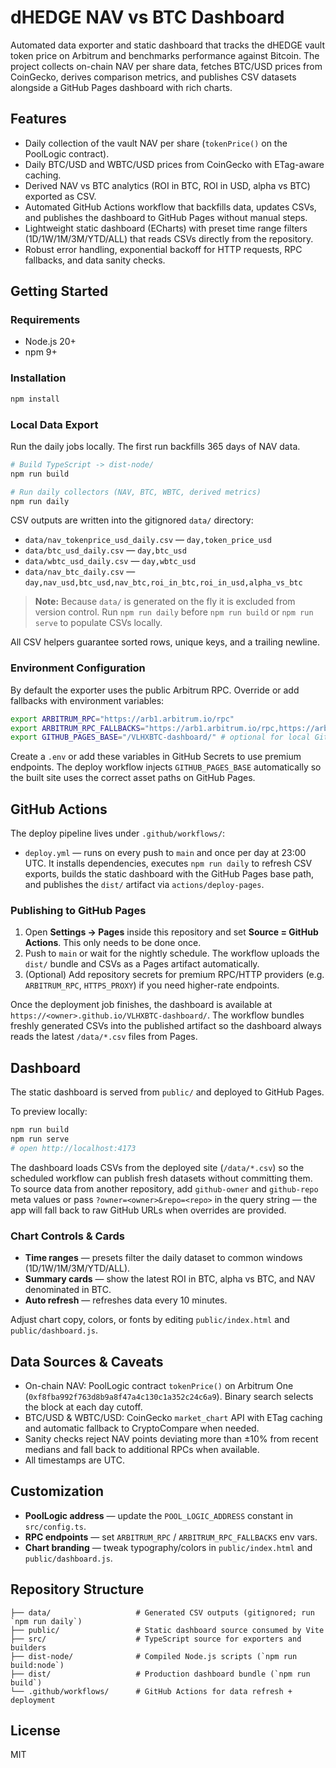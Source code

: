 # dHEDGE NAV vs BTC Dashboard

Automated data exporter and static dashboard that tracks the dHEDGE vault token price on Arbitrum and benchmarks performance against Bitcoin. The project collects on-chain NAV per share data, fetches BTC/USD prices from CoinGecko, derives comparison metrics, and publishes CSV datasets alongside a GitHub Pages dashboard with rich charts.

## Features

- Daily collection of the vault NAV per share (`tokenPrice()` on the PoolLogic contract).
- Daily BTC/USD and WBTC/USD prices from CoinGecko with ETag-aware caching.
- Derived NAV vs BTC analytics (ROI in BTC, ROI in USD, alpha vs BTC) exported as CSV.
- Automated GitHub Actions workflow that backfills data, updates CSVs, and publishes the dashboard to GitHub Pages without manual steps.
- Lightweight static dashboard (ECharts) with preset time range filters (1D/1W/1M/3M/YTD/ALL) that reads CSVs directly from the repository.
- Robust error handling, exponential backoff for HTTP requests, RPC fallbacks, and data sanity checks.

## Getting Started

### Requirements

- Node.js 20+
- npm 9+

### Installation

```bash
npm install
```

### Local Data Export

Run the daily jobs locally. The first run backfills 365 days of NAV data.

```bash
# Build TypeScript -> dist-node/
npm run build

# Run daily collectors (NAV, BTC, WBTC, derived metrics)
npm run daily
```

CSV outputs are written into the gitignored `data/` directory:

- `data/nav_tokenprice_usd_daily.csv` — `day,token_price_usd`
- `data/btc_usd_daily.csv` — `day,btc_usd`
- `data/wbtc_usd_daily.csv` — `day,wbtc_usd`
- `data/nav_btc_daily.csv` — `day,nav_usd,btc_usd,nav_btc,roi_in_btc,roi_in_usd,alpha_vs_btc`

> **Note:** Because `data/` is generated on the fly it is excluded from version control. Run `npm run daily` before `npm run build` or `npm run serve` to populate CSVs locally.

All CSV helpers guarantee sorted rows, unique keys, and a trailing newline.

### Environment Configuration

By default the exporter uses the public Arbitrum RPC. Override or add fallbacks with environment variables:

```bash
export ARBITRUM_RPC="https://arb1.arbitrum.io/rpc"
export ARBITRUM_RPC_FALLBACKS="https://arb1.arbitrum.io/rpc,https://arb-mainnet.g.alchemy.com/v2/demo"
export GITHUB_PAGES_BASE="/VLHXBTC-dashboard/" # optional for local GitHub Pages parity
```

Create a `.env` or add these variables in GitHub Secrets to use premium endpoints. The deploy workflow injects `GITHUB_PAGES_BASE` automatically so the built site uses the correct asset paths on GitHub Pages.

## GitHub Actions

The deploy pipeline lives under `.github/workflows/`:

- `deploy.yml` — runs on every push to `main` and once per day at 23:00 UTC. It installs dependencies, executes `npm run daily` to refresh CSV exports, builds the static dashboard with the GitHub Pages base path, and publishes the `dist/` artifact via `actions/deploy-pages`.


### Publishing to GitHub Pages

1. Open **Settings → Pages** inside this repository and set **Source = GitHub Actions**. This only needs to be done once.
2. Push to `main` or wait for the nightly schedule. The workflow uploads the `dist/` bundle and CSVs as a Pages artifact automatically.
3. (Optional) Add repository secrets for premium RPC/HTTP providers (e.g. `ARBITRUM_RPC`, `HTTPS_PROXY`) if you need higher-rate endpoints.

Once the deployment job finishes, the dashboard is available at `https://<owner>.github.io/VLHXBTC-dashboard/`. The workflow bundles freshly generated CSVs into the published artifact so the dashboard always reads the latest `/data/*.csv` files from Pages.


## Dashboard

The static dashboard is served from `public/` and deployed to GitHub Pages.

To preview locally:

```bash
npm run build
npm run serve
# open http://localhost:4173
```

The dashboard loads CSVs from the deployed site (`/data/*.csv`) so the scheduled workflow can publish fresh datasets without committing them. To source data from another repository, add `github-owner` and `github-repo` meta values or pass `?owner=<owner>&repo=<repo>` in the query string — the app will fall back to raw GitHub URLs when overrides are provided.

### Chart Controls & Cards

- **Time ranges** — presets filter the daily dataset to common windows (1D/1W/1M/3M/YTD/ALL).
- **Summary cards** — show the latest ROI in BTC, alpha vs BTC, and NAV denominated in BTC.
- **Auto refresh** — refreshes data every 10 minutes.

Adjust chart copy, colors, or fonts by editing `public/index.html` and `public/dashboard.js`.

## Data Sources & Caveats

- On-chain NAV: PoolLogic contract `tokenPrice()` on Arbitrum One (`0xf8fba992f763d8b9a8f47a4c130c1a352c24c6a9`). Binary search selects the block at each day cutoff.
- BTC/USD & WBTC/USD: CoinGecko `market_chart` API with ETag caching and automatic fallback to CryptoCompare when needed.
- Sanity checks reject NAV points deviating more than ±10% from recent medians and fall back to additional RPCs when available.
- All timestamps are UTC.

## Customization

- **PoolLogic address** — update the `POOL_LOGIC_ADDRESS` constant in `src/config.ts`.
- **RPC endpoints** — set `ARBITRUM_RPC` / `ARBITRUM_RPC_FALLBACKS` env vars.
- **Chart branding** — tweak typography/colors in `public/index.html` and `public/dashboard.js`.

## Repository Structure

```
├── data/                   # Generated CSV outputs (gitignored; run `npm run daily`)
├── public/                 # Static dashboard source consumed by Vite
├── src/                    # TypeScript source for exporters and builders
├── dist-node/              # Compiled Node.js scripts (`npm run build:node`)
├── dist/                   # Production dashboard bundle (`npm run build`)
└── .github/workflows/      # GitHub Actions for data refresh + deployment
```

## License

MIT
